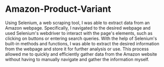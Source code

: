 # Amazon-Product-Variant

Using Selenium, a web scraping tool, I was able to extract data from an Amazon webpage. Specifically, I navigated to the desired webpage and used Selenium's webdriver to interact with the page's elements, such as clicking on buttons or entering search queries. With the help of Selenium's built-in methods and functions, I was able to extract the desired information from the webpage and store it for further analysis or use. This process allowed me to quickly and efficiently gather data from the Amazon website without having to manually navigate and gather the information myself.
